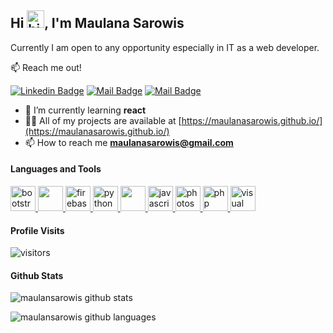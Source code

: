 ## Hi <img src="https://user-images.githubusercontent.com/1303154/88677602-1635ba80-d120-11ea-84d8-d263ba5fc3c0.gif" width="28px" alt="hi">, I'm Maulana Sarowis

Currently I am open to any opportunity especially in IT as a web developer.

:mailbox: Reach me out!

[![Linkedin Badge](https://img.shields.io/badge/-Maulana-0e76a8?style=flat&labelColor=0e76a8&logo=linkedin&logoColor=white)](https://www.linkedin.com/in/maulanasarowis/)
[![Mail Badge](https://img.shields.io/badge/-@maulanasarowis-e84393?style=flat&labelColor=e84393&logo=instagram&logoColor=white)](https://instagram.com/maulanasarowis)
[![Mail Badge](https://img.shields.io/badge/-maulanasarowis-c0392b?style=flat&labelColor=c0392b&logo=gmail&logoColor=white)](https://mail.google.com/mail/?view=cm&fs=1&to=maulanasarowis@gmail.com)

- 🌱 I’m currently learning **react**
- 👨‍💻 All of my projects are available at [https://maulanasarowis.github.io/](https://maulanasarowis.github.io/)
- 📫 How to reach me **maulanasarowis@gmail.com**

#### Languages and Tools

<p align="left">
<a href="https://getbootstrap.com" target="_blank"> <img src="https://img.icons8.com/color/480/000000/bootstrap.png" alt="bootstrap" width="40" height="40"/> </a>
<a href="https://reactnative.dev/" target="_blank"> <img src="https://img.icons8.com/color/480/000000/react-native.png" width="40" height="40"/> </a>
<a href="https://firebase.google.com/" target="_blank"> <img src="https://www.vectorlogo.zone/logos/firebase/firebase-icon.svg" alt="firebase" width="40" height="40"/> </a>
<a href="https://www.python.org/" target="_blank"> <img src="https://img.icons8.com/color/480/000000/python.png" alt="python" width="40" height="40"/> </a>
<a href="https://www.figma.com/" target="_blank"> <img src="https://img.icons8.com/windows/512/fa314a/figma.png" width="40" height="40"/> </a>
<a href="https://developer.mozilla.org/en-US/docs/Web/JavaScript" target="_blank"> <img src="https://img.icons8.com/color/480/000000/javascript.png" alt="javascript" width="40" height="40"/> </a>
<a href="https://www.photoshop.com/en" target="_blank"> <img src="https://img.icons8.com/color/480/fa314a/adobe-photoshop.png" alt="photoshop" width="40" height="40"/> </a>
<a href="https://www.php.net" target="_blank"> <img src="https://img.icons8.com/offices/480/000000/php-logo.png" alt="php" width="40" height="40"/> </a>
<a href="https://code.visualstudio.com" target="_blank"> <img src="https://img.icons8.com/color/480/fa314a/visual-studio-code-2019.png" alt="visual studio code" width="40" height="40"/> </a>
</p>

#### Profile Visits

![visitors](https://komarev.com/ghpvc/?username=maulanasarowis&label=Profile%20views&color=0e75b6&style=flat)

#### Github Stats

![maulansarowis github stats](https://github-readme-stats.vercel.app/api?username=maulanasarowis&count_private=true&show_icons=true&include_all_commits=false&theme=tokyonight)

![maulansarowis github languages](https://github-readme-stats.vercel.app/api/top-langs?username=maulanasarowis&show_icons=true&locale=en&layout=compact&theme=tokyonight)
